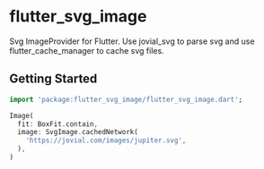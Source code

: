 # flutter_svg_image

Svg ImageProvider for Flutter. Use jovial_svg to parse svg and use flutter_cache_manager to cache svg files.

## Getting Started

```dart
import 'package:flutter_svg_image/flutter_svg_image.dart';

Image(
  fit: BoxFit.contain,
  image: SvgImage.cachedNetwork(
    'https://jovial.com/images/jupiter.svg',
  ),
)
```

